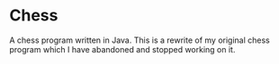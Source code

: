 # Chess
A chess program written in Java. This is a rewrite of my original chess 
program which I have abandoned and stopped working on it.
